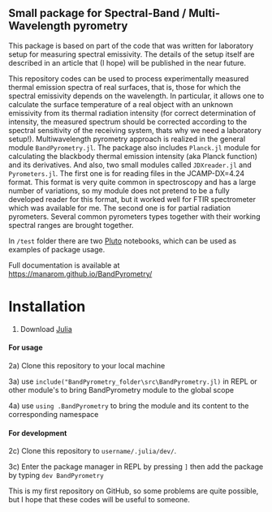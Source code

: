 ## Small package for Spectral-Band / Multi-Wavelength pyrometry

  This package is based on part of the code that was written for laboratory setup for measuring spectral emissivity. The details of the setup itself are described in an article that (I hope) will be published in the near future. 
  
  This repository codes can be used to process experimentally measured thermal emission spectra of real surfaces, that is, those for which the spectral emissivity depends on the wavelength. In particular, it allows one to calculate the surface temperature of a real object with an unknown emissivity from its thermal radiation intensity (for correct determination of intensity, the measured spectrum should be corrected according to the spectral sensitivity of the receiving system, thats why we need a laboratory setup!). Multiwavelength pyrometry approach is realized in the general module `BandPyrometry.jl`. 
The package also includes `Planck.jl` module for calculating the blackbody thermal emission intensity (aka Planck function) and its derivatives. 
And also, two small modules called `JDXreader.jl` and `Pyrometers.jl`. The first one is for reading files in the JCAMP-DX=4.24 format. This format is very quite common in spectroscopy and has a large number of variations, so my module does not pretend to be a fully developed reader for this format, but it worked well for FTIR spectrometer which was available for me. The second one is for partial radiation pyrometers. Several common pyrometers types together with their working spectral ranges are brought together. 
  
  In `/test` folder there are two [Pluto](https://plutojl.org/) notebooks, which can be used as examples of package usage.


  Full documentation is available at https://manarom.github.io/BandPyrometry/

# Installation 

1) Download [Julia](https://julialang.org/downloads)

#### For usage

2a) Clone this repository to your local machine 

3a) use `include("BandPyrometry_folder\src\BandPyrometry.jl)` in REPL or other module's to bring BandPyrometry module to the global scope

4a) use `using .BandPyrometry` to bring the module and its content to the corresponding namespace

#### For development

2c) Clone this repository to `username/.julia/dev/`.

3c) Enter the package manager in REPL by pressing `]`  then add the package by typing `dev BandPyrometry`


This is my first repository on GitHub, so some problems are quite possible, but I hope that these codes will be useful to someone.
